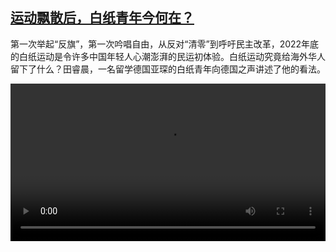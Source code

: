 <!--1691151427000-->
[运动飘散后，白纸青年今何在？](https://www.dw.com/zh/%E8%BF%90%E5%8A%A8%E9%A3%98%E6%95%A3%E5%90%8E%EF%BC%8C%E7%99%BD%E7%BA%B8%E9%9D%92%E5%B9%B4%E4%BB%8A%E4%BD%95%E5%9C%A8%EF%BC%9F/a-66441982)
------

<p>第一次举起“反旗”，第一次吟唱自由，从反对“清零”到呼吁民主改革，2022年底的白纸运动是令许多中国年轻人心潮澎湃的民运初体验。白纸运动究竟给海外华人留下了什么？田睿晨，一名留学德国亚琛的白纸青年向德国之声讲述了他的看法。</small></p><video src="https://tvdownloaddw-a.akamaihd.net/dwtv_video/flv/vdt_zh/2023/bchi230804_001_whitepapaer_01r_AVC_1280x720.mp4" controls style="width:100%"></video>

